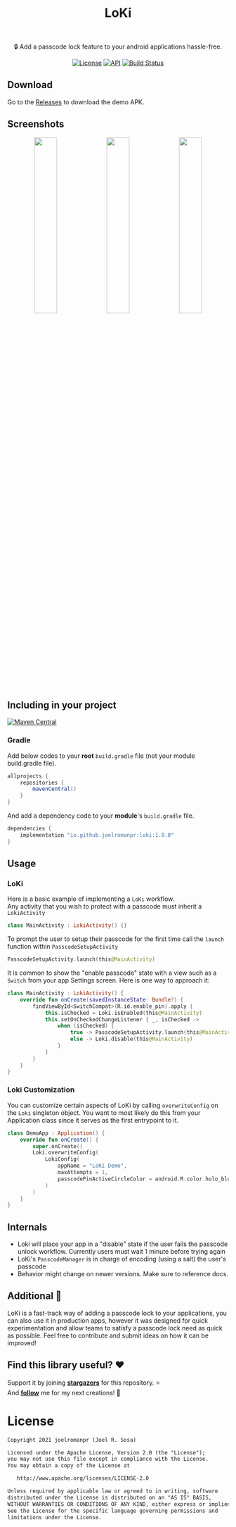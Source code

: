 

<h1 align="center">LoKi</h1></br>
<p align="center"> 
🔒 Add a passcode lock feature to your android applications hassle-free.
</br>

<p align="center">
  <a href="https://opensource.org/licenses/Apache-2.0"><img alt="License" src="https://img.shields.io/badge/License-Apache%202.0-blue.svg"/></a>
  <a href="https://android-arsenal.com/api?level=26"><img alt="API" src="https://img.shields.io/badge/API-26%2B-brightgreen.svg?style=flat"/></a>
  <a href="https://github.com/joelromanpr/LoKi/actions"><img alt="Build Status" src="https://github.com/joelromanpr/LoKi/workflows/Android%20CI/badge.svg"/></a> 


## Download
Go to the [Releases](https://github.com/joelromanpr/LoKi/releases) to download the demo APK.

## Screenshots
<p align="center">
<img src="/showcase/demo_1.gif" width="32%"/>
<img src="/showcase/demo_2.gif" width="32%"/>
<img src="/showcase/demo_3.gif" width="32%"/>
</p>

## Including in your project
[![Maven Central](https://img.shields.io/maven-central/v/io.github.joelromanpr/loki.svg?label=Maven%20Central)](https://search.maven.org/artifact/io.github.joelromanpr/loki)

### Gradle 
Add below codes to your **root** `build.gradle` file (not your module build.gradle file).
```gradle
allprojects {
    repositories {
        mavenCentral()
    }
}
```
And add a dependency code to your **module**'s `build.gradle` file.
```gradle
dependencies {
    implementation "io.github.joelromanpr:loki:1.0.0"
}
```

## Usage

### LoKi
Here is a basic example of implementing a `LoKi` workflow. <br>
Any activity that you wish to protect with a passcode must inherit a ```LokiActivity```

```kotlin
class MainActivity : LokiActivity() {}
```
To prompt the user to setup their passcode for the first time call the ```launch``` function within ```PasscodeSetupActivity```  
```kotlin
PasscodeSetupActivity.launch(this@MainActivity)
```

It is common to show the "enable passcode" state with a view such as a ```Switch```  from your app Settings screen. Here is one way to approach it:
```kotlin
class MainActivity : LokiActivity() {
    override fun onCreate(savedInstanceState: Bundle?) {
		findViewById<SwitchCompat>(R.id.enable_pin).apply {
            this.isChecked = Loki.isEnabled(this@MainActivity)
            this.setOnCheckedChangeListener { _, isChecked ->
                when (isChecked) {
                    true -> PasscodeSetupActivity.launch(this@MainActivity)
                    else -> Loki.disable(this@MainActivity)
                }
            }
        }
    }
}
```


### Loki Customization
You can customize certain aspects of LoKi by calling ```overwriteConfig``` on the ```Loki``` singleton  object. You  want to most likely do this from your Application class since it serves as the first entrypoint to it.
```kotlin
class DemoApp : Application() {
    override fun onCreate() {
        super.onCreate()
        Loki.overwriteConfig(
            LokiConfig(
                appName = "LoKi Demo",
                maxAttempts = 1,
                passcodePinActiveCircleColor = android.R.color.holo_blue_dark
            )
        )
    }
}
```

## Internals
* Loki will place your app in a "disable" state if the user fails the passcode unlock workflow. Currently users must wait 1 minute before trying again
* LoKi's ```PasscodeManager``` is in charge of encoding (using a salt) the user's passcode
* Behavior might change on newer versions. Make sure to reference docs. 


## Additional 🎈
LoKi is a fast-track way of adding a passcode lock to your applications, you can also use it in production apps, however it was designed for quick experimentation and allow teams to satisfy a passcode lock need as quick as possible. Feel free to contribute and submit ideas on how it can be improved!


## Find this library useful? :heart:
Support it by joining __[stargazers](https://github.com/joelromanpr/LoKi/stargazers)__ for this repository. :star: <br>
And __[follow](https://github.com/joelromanpr)__ me for my next creations! 🤩

# License
```xml
Copyright 2021 joelromanpr (Joel R. Sosa)

Licensed under the Apache License, Version 2.0 (the "License");
you may not use this file except in compliance with the License.
You may obtain a copy of the License at

   http://www.apache.org/licenses/LICENSE-2.0

Unless required by applicable law or agreed to in writing, software
distributed under the License is distributed on an "AS IS" BASIS,
WITHOUT WARRANTIES OR CONDITIONS OF ANY KIND, either express or implied.
See the License for the specific language governing permissions and
limitations under the License.
```
